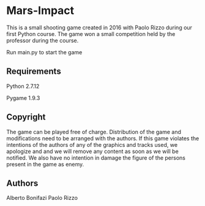 # Mars-Impact

This is a small shooting game created in 2016 with Paolo Rizzo during our first Python course.
The game won a small competition held by the professor during the course.

Run main.py to start the game

## Requirements

Python 2.7.12

Pygame 1.9.3

## Copyright
The game can be played free of charge. Distribution of the game and modifications need to be arranged with the authors.
If this game violates the intentions of the authors of any of the graphics and tracks used, we apologize and and we will
 remove any content as soon as we will be notified. We also have no intention in damage the figure of the persons present in the 
 game as enemy. 

## Authors
Alberto Bonifazi
Paolo Rizzo